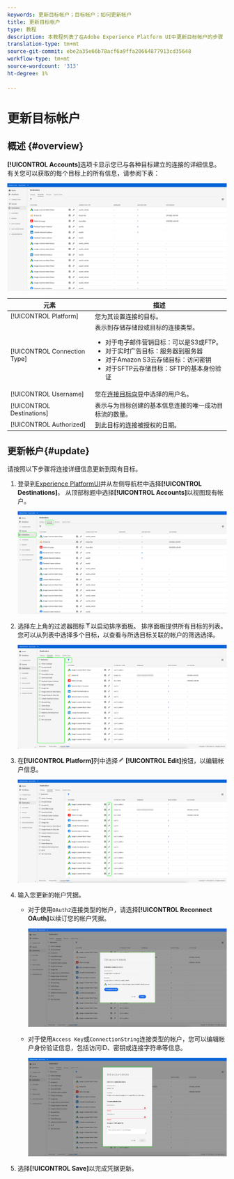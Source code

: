 ```yaml
---
keywords: 更新目标帐户；目标帐户；如何更新帐户
title: 更新目标帐户
type: 教程
description: 本教程列表了在Adobe Experience Platform UI中更新目标帐户的步骤
translation-type: tm+mt
source-git-commit: ebe2a35e66b78acf6a9ffa20664877913cd35648
workflow-type: tm+mt
source-wordcount: '313'
ht-degree: 1%

---
```



# 更新目标帐户

## 概述 {#overview}

**[!UICONTROL Accounts]**&#x200B;选项卡显示您已与各种目标建立的连接的详细信息。 有关您可以获取的每个目标上的所有信息，请参阅下表：

![“帐户”选项卡](../assets/ui/update-accounts/destination-accounts.png)

| 元素 | 描述 |
|---|---|
| [!UICONTROL Platform] | 您为其设置连接的目标。 |
| [!UICONTROL Connection Type] | 表示到存储存储段或目标的连接类型。 <ul><li>对于电子邮件营销目标：可以是S3或FTP。</li><li>对于实时广告目标：服务器到服务器</li><li>对于Amazon S3云存储目标：访问密钥 </li><li>对于SFTP云存储目标：SFTP的基本身份验证</li></ul> |
| [!UICONTROL Username] | 您在[连接目标向导](../catalog/email-marketing/overview.md#connect-destination)中选择的用户名。 |
| [!UICONTROL Destinations] | 表示与为目标创建的基本信息连接的唯一成功目标流的数量。 |
| [!UICONTROL Authorized] | 到此目标的连接被授权的日期。 |

## 更新帐户{#update}

请按照以下步骤将连接详细信息更新到现有目标。

1. 登录到[Experience PlatformUI](https://platform.adobe.com/)并从左侧导航栏中选择&#x200B;**[!UICONTROL Destinations]**。 从顶部标题中选择&#x200B;**[!UICONTROL Accounts]**&#x200B;以视图现有帐户。

   ![“帐户”选项卡](../assets/ui/update-accounts/accounts-tab.png)

2. 选择左上角的过滤器图标![过滤器图标](../assets/ui/update-accounts/filter.png)以启动排序面板。 排序面板提供所有目标的列表。 您可以从列表中选择多个目标，以查看与所选目标关联的帐户的筛选选择。

   ![筛选目标](../assets/ui/update-accounts/filter-accounts.png)

3. 在&#x200B;**[!UICONTROL Platform]**&#x200B;列中选择![编辑帐户按钮](../assets/ui/workspace/pencil-icon.png) **[!UICONTROL Edit]**&#x200B;按钮，以编辑帐户信息。

   ![“帐户”选项卡](../assets/ui/update-accounts/accounts-edit.png)

4. 输入您更新的帐户凭据。

   * 对于使用`OAuth2`连接类型的帐户，请选择&#x200B;**[!UICONTROL Reconnect OAuth]**&#x200B;以续订您的帐户凭据。

      ![编辑详细信息OAuth](../assets/ui/update-accounts/edit-details-oauth.png)


   * 对于使用`Access Key`或`ConnectionString`连接类型的帐户，您可以编辑帐户身份验证信息，包括访问ID、密钥或连接字符串等信息。

      ![编辑详细信息访问密钥](../assets/ui/update-accounts/edit-details-key.png)

5. 选择&#x200B;**[!UICONTROL Save]**&#x200B;以完成凭据更新。

